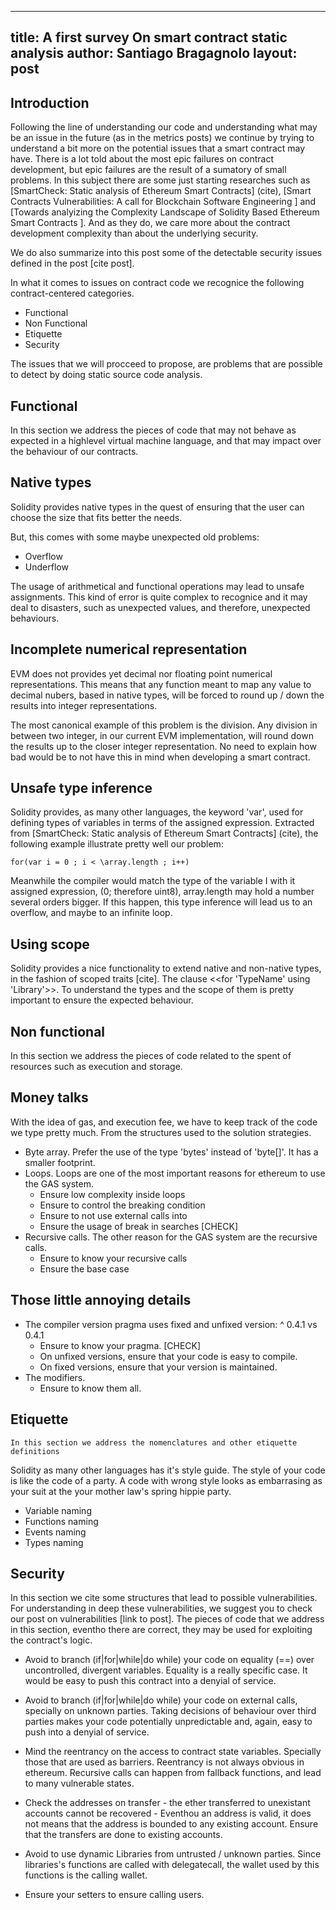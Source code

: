 
---
title: A first survey On smart contract static analysis 
author: Santiago Bragagnolo
layout: post
---

## Introduction 
	
Following the line of understanding our code and understanding what may be an issue in the future (as in the metrics posts) we continue by trying to understand a bit more on the potential issues that a smart contract may have. 
There is a lot told about the most epic failures on contract development, but epic failures are the result of a sumatory of small problems. 
In this subject there are some just starting researches such as [SmartCheck: Static analysis of Ethereum Smart Contracts] (cite), [Smart Contracts Vulnerabilities: A call for Blockchain Software Engineering ] and [Towards analyizing the Complexity Landscape of Solidity Based Ethereum Smart Contracts ]. 
And as they do, we care more about the contract development complexity than about the underlying security. 

We do also summarize into this post some of the detectable security issues defined in the post [cite post].

In what it comes to issues on contract code we recognice the following contract-centered categories.
	
 - Functional
 - Non Functional
 - Etiquette
 - Security

The issues that we will procceed to propose, are problems that are possible to detect by doing static source code analysis. 


## Functional
In this section we address the pieces of code that may not behave as expected in a highlevel virtual machine language, and that may impact over the behaviour of our contracts.
	
	
Native types
------------

Solidity provides native types in the quest of ensuring that the user can choose the size that fits better the needs. 

But, this comes with some maybe unexpected old problems:
 - Overflow 
 - Underflow 

The usage of arithmetical and functional operations may lead to unsafe assignments. This kind of error is quite complex to recognice and it may deal to disasters, such as unexpected values, and therefore, unexpected behaviours.



Incomplete numerical representation
-----------------------------------
 EVM does not provides yet decimal nor floating point numerical representations.
 This means that any function meant to map any value to decimal nubers, based in native types, will be forced to round
 up / down the results into integer representations. 

 The most canonical example of this problem is the division. Any division in between two integer, in our current EVM implementation, will round down the results up to the closer integer representation.
 No need to explain how bad would be to not have this in mind when developing a smart contract. 


Unsafe type inference
----------------------
 Solidity provides, as many other languages, the keyword 'var', used for defining types of variables in terms of the assigned expression. 
 Extracted from  [SmartCheck: Static analysis of Ethereum Smart Contracts] (cite), the following example illustrate pretty well our problem:

	for(var i = 0 ; i < \array.length ; i++)
  

 Meanwhile the compiler would match the type of the variable I with it assigned expression, (0; therefore uint8), array.length may hold a number several orders bigger. 
If this happen, this type inference will lead us to an overflow, and maybe to an infinite loop. 


Using scope 
-----------
  Solidity provides a nice functionality to extend native and non-native types, in the fashion of scoped traits [cite].
  The clause <<for 'TypeName' using 'Library'>>. To understand the types and the scope of them is pretty important to ensure the expected behaviour. 
  


## Non functional
In this section we address the pieces of code related to the spent of resources such as execution and storage. 

Money talks
-----------
With the idea of gas, and execution fee, we have to keep track of the code we type pretty much. From the structures used to the solution strategies. 

  - Byte array. Prefer the use of the type 'bytes' instead of 'byte[]'. It has a smaller footprint. 
  - Loops. Loops are one of the most important reasons for ethereum to use the GAS system.
    * Ensure low complexity inside loops
    * Ensure to control the breaking condition
    * Ensure to not use external calls into
    * Ensure the usage of break in searches
[CHECK]
  - Recursive calls. The other reason for the GAS system are the recursive calls. 
    * Ensure to know your recursive calls
    * Ensure the base case
	
Those little annoying details
-----------------------------
  - The compiler version pragma uses fixed and unfixed version:	^ 0.4.1 vs 0.4.1
    * Ensure to know your pragma.
[CHECK]
    * On unfixed versions, ensure that your code is easy to compile.
    * On fixed versions, ensure that your version is maintained.
  - The modifiers. 
    * Ensure to know them all. 
  

## Etiquette
	In this section we address the nomenclatures and other etiquette definitions 
  Solidity as many other languages has it's style guide. The style of your code is like the code of a party. A code with wrong style looks as embarrasing as your suit at the your mother law's spring hippie party.

   - Variable naming
   - Functions naming
   - Events naming 
   - Types naming
  
## Security
 In this section we cite some structures that lead to possible vulnerabilities. For understanding in deep these vulnerabilities, we suggest you to check our post on vulnerabilities [link to post].
 The pieces of code that we address in this section, eventho there are correct, they may be used for exploiting the contract's logic.
 
   
   - Avoid to branch (if|for|while|do while) your code on equality (==) over uncontrolled, divergent variables. 
      Equality is a really specific case. It would be easy to push this contract into a denyial of service. 

   - Avoid to branch (if|for|while|do while) your code on external calls, specially on unknown parties.
      Taking decisions of behaviour over third parties makes your code potentially unpredictable and, again, easy to push into a denyial of service. 

   - Mind the reentrancy on the access to contract state variables.
      Specially those that are used as barriers. Reentrancy is not always obvious in ethereum. Recursive calls can happen from fallback functions, and lead to many vulnerable states. 

   - Check the addresses on transfer - the ether transferred to unexistant accounts cannot be recovered - 
      Eventhou an address is valid, it does not means that the address is bounded to any existing account. Ensure that the transfers are done to existing accounts. 

   - Avoid to use dynamic Libraries from untrusted / unknown parties. 
      Since libraries's functions are called with delegatecall, the wallet used by this functions is the calling wallet.
   
   - Ensure your setters to ensure calling users. 












